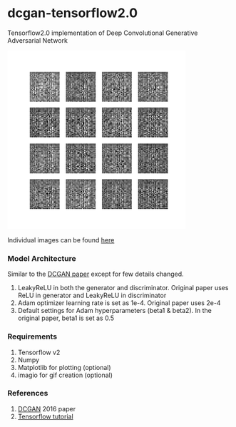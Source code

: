 # dcgan-tensorflow2.0
Tensorflow2.0 implementation of Deep Convolutional Generative Adversarial Network

![alt text](https://github.com/SamarthGupta93/dcgan-tensorflow2.0/blob/master/generated_images/lr_1e-4/dcgan_mnist.gif "Training visualization through gif")

Individual images can be found [here](https://github.com/SamarthGupta93/dcgan-tensorflow2.0/tree/master/generated_images/lr_1e-4)

### Model Architecture
Similar to the [DCGAN paper](https://arxiv.org/abs/1511.06434) except for few details changed.
1. LeakyReLU in both the generator and discriminator. Original paper uses ReLU in generator and LeakyReLU in discriminator
2. Adam optimizer learning rate is set as 1e-4. Original paper uses 2e-4
3. Default settings for Adam hyperparameters (beta1 & beta2). In the original paper, beta1 is set as 0.5

### Requirements
1. Tensorflow v2
2. Numpy
3. Matplotlib for plotting (optional)
4. imagio for gif creation (optional)

### References
1. [DCGAN](https://arxiv.org/abs/1511.06434) 2016 paper
2. [Tensorflow tutorial](https://www.tensorflow.org/beta/tutorials/generative/dcgan)

